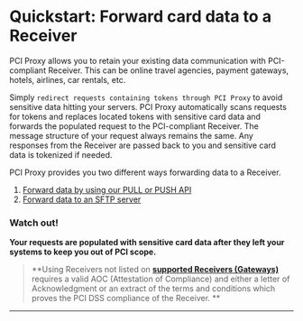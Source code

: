 # Quickstart: Forward card data to a Receiver

PCI Proxy allows you to retain your existing data communication with PCI-compliant Receiver. This can be online travel agencies, payment gateways, hotels, airlines, car rentals, etc.

Simply `redirect requests containing tokens through PCI Proxy` to avoid sensitive data hitting your servers. PCI Proxy automatically scans requests for tokens and replaces located tokens with sensitive card data and forwards the populated request to the PCI-compliant Receiver. The message structure of your request always remains the same. Any responses from the Receiver are passed back to you and sensitive card data is tokenized if needed.

PCI Proxy provides you two different ways forwarding data to a Receiver.

1. [Forward data by using our PULL or PUSH API](https://docs.pci-proxy.com/forward-receiver/api.html)
2. [Forward data to an SFTP server](https://docs.pci-proxy.com/forward-receiver/sftp.html)

### **Watch out!**

**Your requests are populated with sensitive card data after they left your systems to keep you out of PCI scope.**

> **Using Receivers not listed on **[**supported Receivers \(Gateways\)**](/supported_receivers.md)** requires a valid AOC \(Attestation of Compliance\) and either a letter of Acknowledgment  or an extract of the terms and conditions which proves the PCI DSS compliance of the Receiver. **

---

## 



